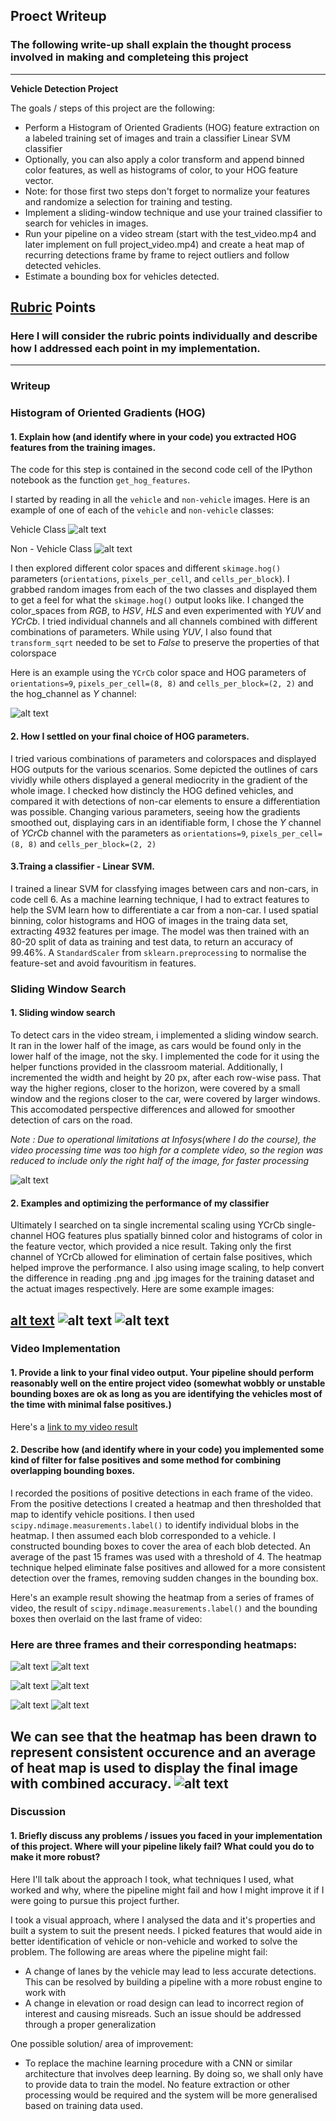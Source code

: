 
## Proect Writeup
### The following write-up shall explain the thought process involved in making and completeing this project

---

**Vehicle Detection Project**

The goals / steps of this project are the following:

* Perform a Histogram of Oriented Gradients (HOG) feature extraction on a labeled training set of images and train a classifier Linear SVM classifier
* Optionally, you can also apply a color transform and append binned color features, as well as histograms of color, to your HOG feature vector. 
* Note: for those first two steps don't forget to normalize your features and randomize a selection for training and testing.
* Implement a sliding-window technique and use your trained classifier to search for vehicles in images.
* Run your pipeline on a video stream (start with the test_video.mp4 and later implement on full project_video.mp4) and create a heat map of recurring detections frame by frame to reject outliers and follow detected vehicles.
* Estimate a bounding box for vehicles detected.

[//]: # (Image References)
[image1]:  ./69.png
[image2]:  ./extra59.png
[image3]: ./hog1.jpg
[image4]: ./2.jpg
[image5]: ./t1.jpg
[image6]: ./t3.jpg
[image7]: ./t4.jpg
[image8]: ./t1.jpg
[image9]: ./h1.jpg
[image10]: ./t3.jpg
[image11]: ./h3.jpg
[image12]: ./t4.jpg
[image13]: ./h4.jpg
[image14]:./t6.jpg
[video1]: ./project_video_out.mp4

## [Rubric](https://review.udacity.com/#!/rubrics/513/view) Points
### Here I will consider the rubric points individually and describe how I addressed each point in my implementation.  

---
### Writeup 

### Histogram of Oriented Gradients (HOG)

#### 1. Explain how (and identify where in your code) you extracted HOG features from the training images.

The code for this step is contained in the second code cell of the IPython notebook as the function `get_hog_features`.

I started by reading in all the `vehicle` and `non-vehicle` images.  Here is an example of one of each of the `vehicle` and `non-vehicle` classes:

Vehicle Class
![alt text][image1]

Non - Vehicle Class
![alt text][image2]

I then explored different color spaces and different `skimage.hog()` parameters (`orientations`, `pixels_per_cell`, and `cells_per_block`).  I grabbed random images from each of the two classes and displayed them to get a feel for what the `skimage.hog()` output looks like. I changed the color_spaces from *RGB*, to *HSV*, *HLS* and even experimented with *YUV* and *YCrCb*. I tried individual channels and all channels combined with different combinations of parameters. While using *YUV*, I also found that `transform_sqrt` needed to be set to *False* to preserve the properties of that colorspace

Here is an example using the `YCrCb` color space and HOG parameters of `orientations=9`, `pixels_per_cell=(8, 8)` and `cells_per_block=(2, 2)` and the hog_channel as *Y* channel:


![alt text][image2]

#### 2. How I settled on your final choice of HOG parameters.

I tried various combinations of parameters and colorspaces and displayed HOG outputs for the various scenarios. Some depicted the outlines of cars vividly while others displayed a general mediocrity in the gradient of the whole image. I checked how distincly the HOG defined vehicles, and compared it with detections of non-car elements to ensure a differentiation was possible. Changing various parameters, seeing how the gradients smoothed out, displaying cars in an identifiable form, I chose the *Y* channel of *YCrCb* channel with the parameters as `orientations=9`, `pixels_per_cell=(8, 8)` and `cells_per_block=(2, 2)`

#### 3.Traing a classifier - Linear SVM.

I trained a linear SVM for classfying images between cars and non-cars, in code cell 6. As a machine learning technique, I had to extract features to help the SVM learn how to differentiate a car from a non-car. I used spatial binning, color histograms and HOG of images in the traing data set, extracting 4932 features per image. The model was then trained with an 80-20 split of data as training and test data, to return an accuracy of 99.46%. A `StandardScaler` from `sklearn.preprocessing` to normalise the feature-set and avoid favouritism in features.

### Sliding Window Search

#### 1. Sliding window search

To detect cars in the video stream, i implemented a sliding window search. It ran in the lower half of the image, as cars would be found only in the lower half of the image, not the sky. I implemented the code for it using the helper functions provided in the classroom material. Additionally, I incremented the width and height by 20 px, after each row-wise pass. That way the higher regions, closer to the horizon, were covered by a small window and the regions closer to the car, were covered by larger windows. This accomodated perspective differences and allowed for smoother detection of cars on the road.

*Note : Due to operational limitations at Infosys(where I do the course), the video processing time was too high for a complete video, so the region was reduced to include only the right half of the image, for faster processing*

![alt text][image4]

#### 2. Examples and optimizing the performance of my classifier

Ultimately I searched on ta single incremental scaling using YCrCb single-channel HOG features plus spatially binned color and histograms of color in the feature vector, which provided a nice result. Taking only the first channel of YCrCb allowed for elimination of certain false positives, which helped improve the performance. I also using image scaling, to help convert the difference in reading .png and .jpg images for the training dataset and the actuat images respectively.  Here are some example images:

[alt text][image5]
![alt text][image6]
![alt text][image7]
---

### Video Implementation

#### 1. Provide a link to your final video output.  Your pipeline should perform reasonably well on the entire project video (somewhat wobbly or unstable bounding boxes are ok as long as you are identifying the vehicles most of the time with minimal false positives.)
Here's a [link to my video result](./project_video_out.mp4)


#### 2. Describe how (and identify where in your code) you implemented some kind of filter for false positives and some method for combining overlapping bounding boxes.

I recorded the positions of positive detections in each frame of the video.  From the positive detections I created a heatmap and then thresholded that map to identify vehicle positions.  I then used `scipy.ndimage.measurements.label()` to identify individual blobs in the heatmap.  I then assumed each blob corresponded to a vehicle.  I constructed bounding boxes to cover the area of each blob detected. An average of the past 15 frames was used with a threshold of 4. The heatmap technique helped eliminate false positives and allowed for a more consistent detection over the frames, removing sudden changes in the bounding box.

Here's an example result showing the heatmap from a series of frames of video, the result of `scipy.ndimage.measurements.label()` and the bounding boxes then overlaid on the last frame of video:

### Here are three frames and their corresponding heatmaps:

![alt text][image8]
![alt text][image9]

![alt text][image10]
![alt text][image11]

![alt text][image12]
![alt text][image13]

We can see that the heatmap has been drawn to represent consistent occurence and an average of heat map is used to display the final image with combined accuracy.
![alt text][image14]
---

### Discussion

#### 1. Briefly discuss any problems / issues you faced in your implementation of this project.  Where will your pipeline likely fail?  What could you do to make it more robust?

Here I'll talk about the approach I took, what techniques I used, what worked and why, where the pipeline might fail and how I might improve it if I were going to pursue this project further.  

I took a visual approach, where I analysed the data and it's properties and built a system to suit the present needs. I picked features that would aide in better identification of vehicle or non-vehicle and worked to solve the problem. The following are areas where the pipeline might fail:
* A change of lanes by the vehicle may lead to less accurate detections. This can be resolved by building a pipeline with a more robust engine to work with
* A change in elevation or road design can lead to incorrect region of interest and causing misreads. Such an issue should be addressed through a proper generalization

One possible solution/ area of improvement:
* To replace the machine learning procedure with a CNN or similar architecture that involves deep learning. By doing so, we shall only have to provide data to train the model. No feature extraction or other processing would be required and the system will be more generalised based on training data used.


